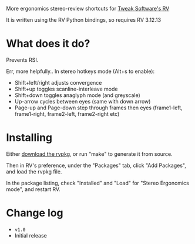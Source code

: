 More ergonomics stereo-review shortcuts for [Tweak Software's
RV](http://www.tweaksoftware.com/)

It is written using the RV Python bindings, so requires RV 3.12.13

# What does it do?

Prevents RSI.

Err, more helpfully.. In stereo hotkeys mode (Alt+s to enable):

- Shift+left/right adjusts convergence
- Shift+up toggles scanline-interleave mode
- Shift+down toggles anaglyph mode (and greyscale)
- Up-arrow cycles between eyes (same with down arrow)
- Page-up and Page-down step through frames then eyes (frame1-left, frame1-right, frame2-left, frame2-right etc)

# Installing

Either [download the rvpkg][rvpkg], or run "make" to generate it from source.

Then in RV's preference, under the "Packages" tab, click "Add
Packages", and load the rvpkg file.

In the package listing, check "Installed" and "Load" for "Stereo
Ergonomics mode", and restart RV.

# Change log

* `v1.0`
 * Initial release

 [rvpkg]: https://github.com/downloads/dbr/stereoergo-rv/stereoergo-1.0.rvpkg
